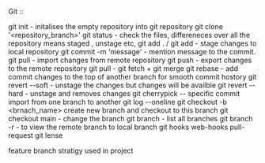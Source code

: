 Git ::

git init - initalises the empty repository into git repository 
git clone '<repository_branch>'
git status - check the files, differeneces over all the repository means staged , unstage etc, 
git add . / git add <file> - stage changes to local repository 
git commit -m 'message' - mention message to the commit.
git pull - import changes from remote repository
git push - export changes to the remote repository
git pull - git fetch + git merge
git rebase - add commit changes to the top of another branch for smooth commit hostory
git revert --soft - unstage the changes but changes will be availble 
git revert --hard - unstage and removes changes
git cherrypick -- specific commit import from one branch to another
git log --oneline
git checkout -b <brnach_name> create new branch and checkout to this branch 
git checkout main -  change the branch
git branch - list all branches
git branch -r - to view the remote branch to local branch
git hooks 
web-hooks 
pull-request
git lense

feature branch stratigy used in project